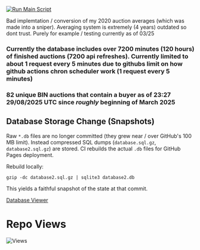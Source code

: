 [![Run Main Script](https://github.com/UltimateBoi/AhAveragesPy/actions/workflows/run_main.yml/badge.svg)](https://github.com/UltimateBoi/AhAveragesPy/actions/workflows/run_main.yml)

Bad implemtation / conversion of my 2020 auction averages (which was made into a sniper). Averaging system is extremely (4 years) outdated so dont trust. Purely for example / testing currently as of 03/25

### Currently the database includes over 7200 minutes (120 hours) of finished auctions (7200 api refreshes). Currently limited to about 1 request every 5 minutes due to githubs limit on how github actions chron scheduler work (1 request every 5 minutes)

### 82 unique BIN auctions that contain a buyer as of 23:27 29/08/2025 UTC since *roughly* beginning of March 2025

## Database Storage Change (Snapshots)
Raw `*.db` files are no longer committed (they grew near / over GitHub's 100 MB limit). Instead compressed SQL dumps (`database.sql.gz`, `database2.sql.gz`) are stored. CI rebuilds the actual `.db` files for GitHub Pages deployment.

Rebuild locally:
```
gzip -dc database2.sql.gz | sqlite3 database2.db
```
This yields a faithful snapshot of the state at that commit.

[Database Viewer](https://ultimateboi.github.io/AhAveragesPy/)

# Repo Views
![Views](https://count.getloli.com/get/@UltimateBoi.AhAveragesPy?theme=3d-num)

